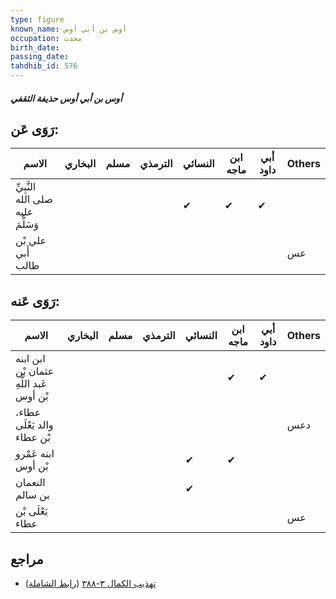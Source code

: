 ```yaml
---
type: figure
known_name: أوس بن أبي أوس
occupation: محدث
birth_date:
passing_date:
tahdhib_id: 576
---
```

##### أوس بن أبي أوس حذيفة الثقفي

## رَوَى عَن:
| الاسم                              | البخاري | مسلم | الترمذي | النسائي | ابن ماجه | أبي داود | Others |
| ---------------------------------- | ------- | ---- | ------- | ------- | -------- | -------- | ------ |
| النَّبِيِّ صلى الله عليه وَسَلَّمَ |         |      |         | ✔       | ✔        | ✔        |        |
| علي بْن أَبي طالب                  |         |      |         |         |          |          | عس     |
## رَوَى عَنه:
| الاسم                                   | البخاري | مسلم | الترمذي | النسائي | ابن ماجه | أبي داود | Others |
| --------------------------------------- | ------- | ---- | ------- | ------- | -------- | -------- | ------ |
| ابن ابنه عثمان بْن عَبد اللَّهِ بْن أوس |         |      |         |         | ✔        | ✔        |        |
| عطاء، والد يَعْلَى بْن عطاء             |         |      |         |         |          |          | دعس    |
| ابنه عَمْرو بْن أوس                     |         |      |         | ✔       | ✔        |          |        |
| النعمان بن سالم                         |         |      |         | ✔       |          |          |        |
| يَعْلَى بْن عطاء                        |         |      |         |         |          |          | عس     |
## مراجع
- [تهذيب الكمال ٣-٣٨٨](obsidian://open?vault=Tahdhib-al-Kamal&file=Figures/٥٧٦-أوس%20بن%20أبي%20أوس%20حذيفة%20الثقفي) ([رابط الشاملة](https://shamela.ws/book/3722/1402))